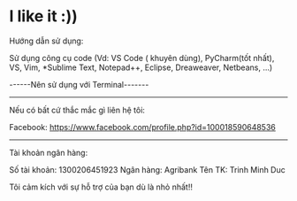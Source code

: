 # I like it :))
Hướng dẫn sử dụng:

Sử dụng công cụ code (Vd: VS Code ( khuyên dùng), PyCharm(tốt nhất), VS, Vim, *Sublime Text, Notepad++, Eclipse, Dreaweaver, Netbeans, ...) 

------Nên sử dụng với Terminal-------

----------------------------------------------------------------------------------------------------------------

Nếu có bất cứ thắc mắc gì liên hệ tôi:

Facebook: https://www.facebook.com/profile.php?id=100018590648536
_______________________________________________________________________________________

Tài khoản ngân hàng:

Số tài khoản: 1300206451923
Ngân hàng: Agribank
Tên TK: Trinh Minh Duc

Tôi cảm kích với sự hỗ trợ của bạn dù là nhỏ nhất!!

